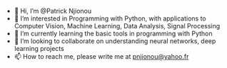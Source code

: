 - 👋 Hi, I’m @Patrick Njionou
- 👀 I’m interested in Programming with Python, with applications to Computer Vision, Machine Learning, Data Analysis, Signal Processing
- 🌱 I’m currently learning the basic tools in programming with Python
- 💞️ I’m looking to collaborate on understanding neural networks, deep learning projects
- 📫 How to reach me, please write me at pnjionou@yahoo.fr 

<!---
njionou/njionou is a ✨ special ✨ repository because its `README.md` (this file) appears on your GitHub profile.
You can click the Preview link to take a look at your changes.
--->
